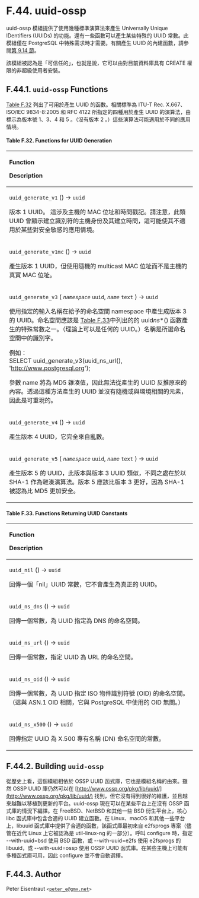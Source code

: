 # F.44. uuid-ossp

uuid-ossp 模組提供了使用幾種標準演算法來產生 Universally Unique IDentifiers \(UUIDs\) 的功能。還有一些函數可以產生某些特殊的 UUID 常數。此模組僅在 PostgreSQL 中特殊需求時才需要。有關產生 UUID 的內建函數，請參閱[第 9.14 節](../../the-sql-language/functions-and-operators/uuid-functions.md)。

該模組被認為是「可信任的」，也就是說，它可以由對目前資料庫具有 CREATE 權限的非超級使用者安裝。

## F.44.1. `uuid-ossp` Functions

[Table F.32](uuid-ossp.md#table-f-32-functions-for-uuid-generation) 列出了可用於產生 UUID 的函數。相關標準為 ITU-T Rec. X.667、ISO/IEC 9834-8:2005 和 RFC 4122 所指定的四種用於產生 UUID 的演算法，由標示為版本號 1、3、4 和 5 。（沒有版本 2 。）這些演算法可能適用於不同的應用情境。

#### **Table F.32. Functions for UUID Generation**

<table>
  <thead>
    <tr>
      <th style="text-align:left">
        <p>Function</p>
        <p>Description</p>
      </th>
    </tr>
  </thead>
  <tbody>
    <tr>
      <td style="text-align:left">
        <p><code>uuid_generate_v1</code> () &#x2192; <code>uuid</code>
        </p>
        <p>&#x7248;&#x672C; 1 UUID&#x3002; &#x9019;&#x6D89;&#x53CA;&#x4E3B;&#x6A5F;&#x7684;
          MAC &#x4F4D;&#x5740;&#x548C;&#x6642;&#x9593;&#x6233;&#x8A18;&#x3002;&#x8ACB;&#x6CE8;&#x610F;&#xFF0C;&#x6B64;&#x985E;
          UUID &#x6703;&#x986F;&#x793A;&#x5EFA;&#x7ACB;&#x8B58;&#x5225;&#x7B26;&#x7684;&#x4E3B;&#x6A5F;&#x8EAB;&#x4EFD;&#x53CA;&#x5176;&#x5EFA;&#x7ACB;&#x6642;&#x9593;&#xFF0C;&#x9019;&#x53EF;&#x80FD;&#x4F7F;&#x5176;&#x4E0D;&#x9069;&#x7528;&#x65BC;&#x67D0;&#x4E9B;&#x5C0D;&#x5B89;&#x5168;&#x654F;&#x611F;&#x7684;&#x61C9;&#x7528;&#x60C5;&#x5883;&#x3002;</p>
      </td>
    </tr>
    <tr>
      <td style="text-align:left">
        <p><code>uuid_generate_v1mc</code> () &#x2192; <code>uuid</code>
        </p>
        <p>&#x7522;&#x751F;&#x7248;&#x672C; 1 UUID&#xFF0C;&#x4F46;&#x4F7F;&#x7528;&#x96A8;&#x6A5F;&#x7684;
          multicast MAC &#x4F4D;&#x5740;&#x800C;&#x4E0D;&#x662F;&#x4E3B;&#x6A5F;&#x7684;&#x771F;&#x5BE6;
          MAC &#x4F4D;&#x5740;&#x3002;</p>
      </td>
    </tr>
    <tr>
      <td style="text-align:left">
        <p><code>uuid_generate_v3</code> ( <em><code>namespace</code></em>  <code>uuid</code>, <em><code>name</code></em>  <code>text</code> )
          &#x2192; <code>uuid</code>
        </p>
        <p>&#x4F7F;&#x7528;&#x6307;&#x5B9A;&#x7684;&#x8F38;&#x5165;&#x540D;&#x7A31;&#x5728;&#x7D66;&#x4E88;&#x7684;&#x547D;&#x540D;&#x7A7A;&#x9593;
          namespace &#x4E2D;&#x7522;&#x751F;&#x6210;&#x7248;&#x672C; 3 &#x7684; UUID&#x3002;&#x547D;&#x540D;&#x7A7A;&#x9593;&#x61C9;&#x8A72;&#x662F;
          <a
          href="uuid-ossp.md#table-f-33-functions-returning-uuid-constants">Table F.33</a>&#x4E2D;&#x5217;&#x51FA;&#x7684;&#x7684; uuid<em>ns</em>*()
            &#x51FD;&#x6578;&#x7522;&#x751F;&#x7684;&#x7279;&#x6B8A;&#x5E38;&#x6578;&#x4E4B;&#x4E00;&#x3002;&#xFF08;&#x7406;&#x8AD6;&#x4E0A;&#x53EF;&#x4EE5;&#x662F;&#x4EFB;&#x4F55;&#x7684;
            UUID&#x3002;&#xFF09;&#x540D;&#x7A31;&#x662F;&#x6240;&#x9078;&#x547D;&#x540D;&#x7A7A;&#x9593;&#x4E2D;&#x7684;&#x8B58;&#x5225;&#x5B57;&#x3002;</p>
        <p>&#x4F8B;&#x5982;&#xFF1A;
          <br />SELECT uuid_generate_v3(uuid_ns_url(), &apos;<a href="http://www.postgresql.org">http://www.postgresql.org</a>&apos;);</p>
        <p>&#x53C3;&#x6578; name &#x5C07;&#x70BA; MD5 &#x96DC;&#x6E4A;&#x503C;&#xFF0C;&#x56E0;&#x6B64;&#x7121;&#x6CD5;&#x5F9E;&#x7522;&#x751F;&#x7684;
          UUID &#x53CD;&#x63A8;&#x539F;&#x4F86;&#x7684;&#x5167;&#x5BB9;&#x3002;&#x900F;&#x904E;&#x9019;&#x7A2E;&#x65B9;&#x6CD5;&#x7522;&#x751F;&#x7684;
          UUID &#x4E26;&#x6C92;&#x6709;&#x96A8;&#x6A5F;&#x6216;&#x8207;&#x74B0;&#x5883;&#x76F8;&#x95DC;&#x7684;&#x5143;&#x7D20;&#xFF0C;&#x56E0;&#x6B64;&#x662F;&#x53EF;&#x91CD;&#x73FE;&#x7684;&#x3002;</p>
      </td>
    </tr>
    <tr>
      <td style="text-align:left">
        <p><code>uuid_generate_v4</code> () &#x2192; <code>uuid</code>
        </p>
        <p>&#x7522;&#x751F;&#x7248;&#x672C; 4 UUID&#xFF0C;&#x5B83;&#x5B8C;&#x5168;&#x4F86;&#x81EA;&#x4E82;&#x6578;&#x3002;</p>
      </td>
    </tr>
    <tr>
      <td style="text-align:left">
        <p><code>uuid_generate_v5</code> ( <em><code>namespace</code></em>  <code>uuid</code>, <em><code>name</code></em>  <code>text</code> )
          &#x2192; <code>uuid</code>
        </p>
        <p>&#x7522;&#x751F;&#x7248;&#x672C; 5 &#x7684; UUID&#xFF0C;&#x6B64;&#x7248;&#x672C;&#x8207;&#x7248;&#x672C;
          3 UUID &#x985E;&#x4F3C;&#xFF0C;&#x4E0D;&#x540C;&#x4E4B;&#x8655;&#x5728;&#x65BC;&#x4EE5;
          SHA-1 &#x4F5C;&#x70BA;&#x96DC;&#x6E4A;&#x6F14;&#x7B97;&#x6CD5;&#x3002;&#x7248;&#x672C;
          5 &#x61C9;&#x8A72;&#x6BD4;&#x7248;&#x672C; 3 &#x66F4;&#x597D;&#xFF0C;&#x56E0;&#x70BA;
          SHA-1 &#x88AB;&#x8A8D;&#x70BA;&#x6BD4; MD5 &#x66F4;&#x52A0;&#x5B89;&#x5168;&#x3002;</p>
      </td>
    </tr>
  </tbody>
</table>

#### **Table F.33. Functions Returning UUID Constants**

<table>
  <thead>
    <tr>
      <th style="text-align:left">
        <p>Function</p>
        <p>Description</p>
      </th>
    </tr>
  </thead>
  <tbody>
    <tr>
      <td style="text-align:left">
        <p><code>uuid_nil</code> () &#x2192; <code>uuid</code>
        </p>
        <p>&#x56DE;&#x50B3;&#x4E00;&#x500B;&#x300C;nil&#x300D;UUID &#x5E38;&#x6578;&#xFF0C;&#x5B83;&#x4E0D;&#x6703;&#x7522;&#x751F;&#x70BA;&#x771F;&#x6B63;&#x7684;
          UUID&#x3002;</p>
      </td>
    </tr>
    <tr>
      <td style="text-align:left">
        <p><code>uuid_ns_dns</code> () &#x2192; <code>uuid</code>
        </p>
        <p>&#x56DE;&#x50B3;&#x4E00;&#x500B;&#x5E38;&#x6578;&#xFF0C;&#x70BA; UUID
          &#x6307;&#x5B9A;&#x70BA; DNS &#x7684;&#x547D;&#x540D;&#x7A7A;&#x9593;&#x3002;</p>
      </td>
    </tr>
    <tr>
      <td style="text-align:left">
        <p><code>uuid_ns_url</code> () &#x2192; <code>uuid</code>
        </p>
        <p>&#x56DE;&#x50B3;&#x4E00;&#x500B;&#x5E38;&#x6578;&#xFF0C;&#x6307;&#x5B9A;
          UUID &#x70BA; URL &#x7684;&#x547D;&#x540D;&#x7A7A;&#x9593;&#x3002;</p>
      </td>
    </tr>
    <tr>
      <td style="text-align:left">
        <p><code>uuid_ns_oid</code> () &#x2192; <code>uuid</code>
        </p>
        <p>&#x56DE;&#x50B3;&#x4E00;&#x500B;&#x5E38;&#x6578;&#xFF0C;&#x70BA; UUID
          &#x6307;&#x5B9A; ISO &#x7269;&#x4EF6;&#x8B58;&#x5225;&#x7B26;&#x865F; (OID)
          &#x7684;&#x547D;&#x540D;&#x7A7A;&#x9593;&#x3002; &#xFF08;&#x9019;&#x8207;
          ASN.1 OID &#x76F8;&#x95DC;&#xFF0C;&#x5B83;&#x8207; PostgreSQL &#x4E2D;&#x4F7F;&#x7528;&#x7684;
          OID &#x7121;&#x95DC;&#x3002;&#xFF09;</p>
      </td>
    </tr>
    <tr>
      <td style="text-align:left">
        <p><code>uuid_ns_x500</code> () &#x2192; <code>uuid</code>
        </p>
        <p>&#x56DE;&#x50B3;&#x6307;&#x5B9A; UUID &#x70BA; X.500 &#x5C08;&#x6709;&#x540D;&#x7A31;
          (DN) &#x547D;&#x540D;&#x7A7A;&#x9593;&#x7684;&#x5E38;&#x6578;&#x3002;</p>
      </td>
    </tr>
  </tbody>
</table>

## F.44.2. Building `uuid-ossp`

從歷史上看，這個模組相依於 OSSP UUID 函式庫，它也是模組名稱的由來。雖然 OSSP UUID 庫仍然可以在 [http://www.ossp.org/pkg/lib/uuid/](http://www.ossp.org/pkg/lib/uuid/) 找到，但它沒有得到很好的維護，並且越來越難以移植到更新的平台。uuid-ossp 現在可以在某些平台上在沒有 OSSP 函式庫的情況下編譯。在 FreeBSD、NetBSD 和其他一些 BSD 衍生平台上，核心 libc 函式庫中包含合適的 UUID 建立函數。在 Linux、macOS 和其他一些平台上，libuuid 函式庫中提供了合適的函數，該函式庫最初來自 e2fsprogs 專案（儘管在近代 Linux 上它被認為是 util-linux-ng 的一部分）。呼叫 configure 時，指定 --with-uuid=bsd 使用 BSD 函數，或 --with-uuid=e2fs 使用 e2fsprogs 的 libuuid，或 --with-uuid=ossp 使用 OSSP UUID 函式庫。在某些主機上可能有多種函式庫可用，因此 configure 並不會自動選擇。

## F.44.3. Author

Peter Eisentraut `<`[`peter_e@gmx.net`](mailto:peter_e@gmx.net)`>`

